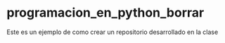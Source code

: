 # programacion_en_python_borrar
Este es un ejemplo de como crear un repositorio desarrollado en la clase
